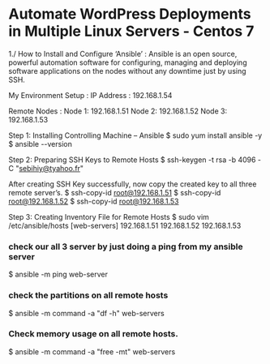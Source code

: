 # Automate WordPress Deployments in Multiple Linux Servers - Centos 7
1./ How to Install and Configure ‘Ansible’ :
Ansible is an open source, powerful automation software for configuring, managing and deploying software applications on the nodes without any downtime just by using SSH.

My Environment Setup :
IP Address	 :	192.168.1.54

Remote Nodes :
Node 1: 192.168.1.51
Node 2: 192.168.1.52
Node 3: 192.168.1.53

Step 1: Installing Controlling Machine – Ansible
$ sudo yum install ansible -y
$ ansible --version

Step 2: Preparing SSH Keys to Remote Hosts
$ ssh-keygen -t rsa -b 4096 -C "sebihiy@tyahoo.fr"

After creating SSH Key successfully, now copy the created key to all three remote server’s.
$ ssh-copy-id root@192.168.1.51
$ ssh-copy-id root@192.168.1.52
$ ssh-copy-id root@192.168.1.53

Step 3: Creating Inventory File for Remote Hosts
$ sudo vim /etc/ansible/hosts
[web-servers]
192.168.1.51
192.168.1.52
192.168.1.53

### check our all 3 server by just doing a ping from my ansible server
$ ansible -m ping web-server

### check the partitions on all remote hosts
$ ansible -m command -a "df -h" web-servers

### Check memory usage on all remote hosts.
$ ansible -m command -a "free -mt" web-servers
